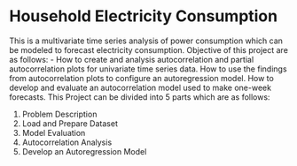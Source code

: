 # Household Electricity Consumption

This is a multivariate time series analysis of power consumption which can be modeled to forecast electricity consumption. Objective of this project are as follows: -
How to create and analysis autocorrelation and partial autocorrelation plots for univariate time series data.
How to use the findings from autocorrelation plots to configure an autoregression model.
How to develop and evaluate an autocorrelation model used to make one-week forecasts.
This Project can be divided into 5 parts which are as follows:
1. Problem Description
2. Load and Prepare Dataset
3. Model Evaluation
4. Autocorrelation Analysis 
5. Develop an Autoregression Model
